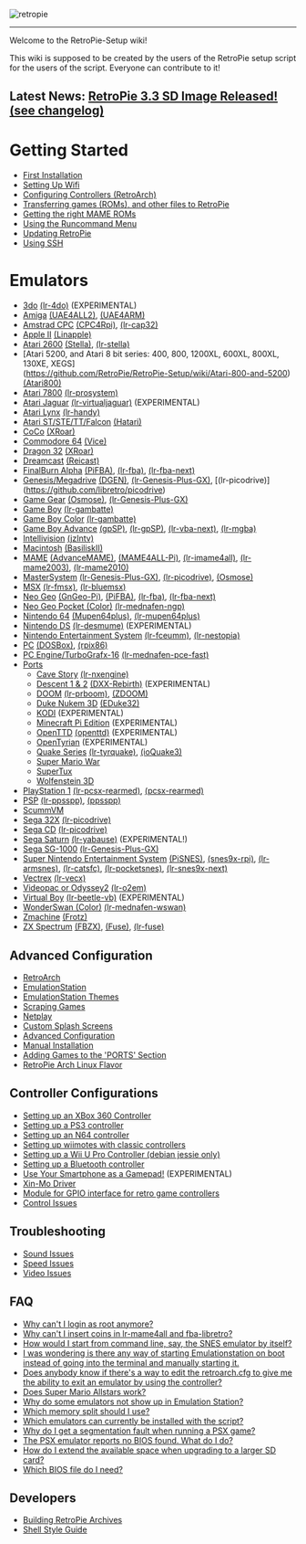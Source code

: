 ![retropie](https://cloud.githubusercontent.com/assets/10035308/11631694/6fa8e356-9cc0-11e5-8bce-4b8305f0fe8f.png)
***

Welcome to the RetroPie-Setup wiki!

This wiki is supposed to be created by the users of the RetroPie setup script for the users of the script. Everyone can contribute to it!

## Latest News: [RetroPie 3.3 SD Image Released!](http://blog.petrockblock.com/retropie/retropie-downloads/) [(see changelog)](https://github.com/RetroPie/RetroPie-Setup/wiki/Changelogs)


# Getting Started
* [First Installation](https://github.com/RetroPie/RetroPie-Setup/wiki/First-Installation)
* [Setting Up Wifi](https://github.com/RetroPie/RetroPie-Setup/wiki/Setting-Up-Wifi)
* [Configuring Controllers (RetroArch)](https://github.com/RetroPie/RetroPie-Setup/wiki/RetroArch-Configuration)
* [Transferring games (ROMs), and other files to RetroPie](https://github.com/RetroPie/RetroPie-Setup/wiki/How-to-get-ROMs-on-the-SD-card)
* [Getting the right MAME ROMs](https://github.com/RetroPie/RetroPie-Setup/wiki/Managing-ROMs)
* [Using the Runcommand Menu](https://github.com/RetroPie/RetroPie-Setup/wiki/runcommand)
* [Updating RetroPie](https://github.com/RetroPie/RetroPie-Setup/wiki/Updating-RetroPie)
* [Using SSH](https://github.com/RetroPie/RetroPie-Setup/wiki/ssh)

# Emulators
* [3do](https://github.com/RetroPie/RetroPie-Setup/wiki/3do) [(lr-4do)](https://github.com/libretro/4do-libretro) (EXPERIMENTAL)
* [Amiga](https://github.com/RetroPie/RetroPie-Setup/wiki/Amiga) [(UAE4ALL2)](https://github.com/RetroPie/uae4all2), [(UAE4ARM)](https://github.com/Chips-fr/uae4arm-rpi/)
* [Amstrad CPC](https://github.com/RetroPie/RetroPie-Setup/wiki/Amstrad-CPC) [(CPC4Rpi)](http://gaming.capsule-sa.co.za/?gamepress_reviews=cpc4rpi-cpc-6128-emulator-for-raspberry-pi), [(lr-cap32)](https://github.com/libretro/libretro-cap32.git)
* [Apple II](https://github.com/RetroPie/RetroPie-Setup/wiki/Apple-II) [(Linapple)](http://sourceforge.net/projects/linapple/)
* [Atari 2600](https://github.com/RetroPie/RetroPie-Setup/wiki/Atari-2600) [(Stella)](http://stella.sourceforge.net/), [(lr-stella)](https://github.com/libretro/stella-libretro)
* [Atari 5200, and Atari 8 bit series: 400, 800, 1200XL, 600XL, 800XL, 130XE, XEGS]      
 (https://github.com/RetroPie/RetroPie-Setup/wiki/Atari-800-and-5200) [(Atari800)](http://atari800.sourceforge.net/)
* [Atari 7800](https://github.com/RetroPie/RetroPie-Setup/wiki/Atari-7800) [(lr-prosystem)](https://github.com/libretro/prosystem-libretro)
* [Atari Jaguar](https://github.com/RetroPie/RetroPie-Setup/wiki/Atari-Jaguar) [(lr-virtualjaguar)](https://github.com/libretro/virtualjaguar-libretro) (EXPERIMENTAL)
* [Atari Lynx](https://github.com/RetroPie/RetroPie-Setup/wiki/Atari-Lynx) [(lr-handy)](https://github.com/libretro/libretro-handy)
* [Atari ST/STE/TT/Falcon](https://github.com/RetroPie/RetroPie-Setup/wiki/Atari-ST-STE-TT-Falcon) [(Hatari)](http://hatari.tuxfamily.org/)
* [CoCo](https://github.com/RetroPie/RetroPie-Setup/wiki/Coco) [(XRoar)](http://www.6809.org.uk/xroar/)
* [Commodore 64](https://github.com/RetroPie/RetroPie-Setup/wiki/Commodore-64) [(Vice)](http://vice-emu.sourceforge.net/)
* [Dragon 32](https://github.com/RetroPie/RetroPie-Setup/wiki/Dragon) [(XRoar)](http://www.6809.org.uk/xroar/)
* [Dreamcast](https://github.com/RetroPie/RetroPie-Setup/wiki/Dreamcast) [(Reicast)](https://github.com/reicast/reicast-emulator) 
* [FinalBurn Alpha](https://github.com/RetroPie/RetroPie-Setup/wiki/FinalBurn-Alpha) [(PiFBA)](https://github.com/RetroPie/pifba), [(lr-fba)](https://github.com/libretro/fba-libretro), [(lr-fba-next)](https://github.com/libretro/libretro-fba.git)
* [Genesis/Megadrive](https://github.com/RetroPie/RetroPie-Setup/wiki/Genesis-Megadrive) [(DGEN)](http://dgen.sourceforge.net/), [(lr-Genesis-Plus-GX)](https://github.com/libretro/Genesis-Plus-GX), [(lr-picodrive)] (https://github.com/libretro/picodrive)
* [Game Gear](https://github.com/RetroPie/RetroPie-Setup/wiki/Game-Gear) [(Osmose)](https://github.com/RetroPie/osmose-rpi), [(lr-Genesis-Plus-GX)](https://github.com/libretro/Genesis-Plus-GX)
* [Game Boy](https://github.com/RetroPie/RetroPie-Setup/wiki/Game-Boy) [(lr-gambatte)](https://github.com/libretro/gambatte-libretro)
* [Game Boy Color](https://github.com/RetroPie/RetroPie-Setup/wiki/Game-Boy-Color) [(lr-gambatte)](https://github.com/libretro/gambatte-libretro)
* [Game Boy Advance](https://github.com/RetroPie/RetroPie-Setup/wiki/Game-Boy-Advance) [(gpSP)](https://github.com/DPRCZ/gpsp), [(lr-gpSP)](https://github.com/libretro/gpsp), [(lr-vba-next)](https://github.com/libretro/vba-next),
[(lr-mgba)](https://github.com/libretro/mgba)
* [Intellivision](https://github.com/RetroPie/RetroPie-Setup/wiki/Intellivision) [(jzIntv)](http://spatula-city.org/~im14u2c/intv/)
* [Macintosh](https://github.com/RetroPie/RetroPie-Setup/wiki/Macintosh) [(BasiliskII)](http://basilisk.cebix.net/)
* [MAME](https://github.com/RetroPie/RetroPie-Setup/wiki/MAME) [(AdvanceMAME)](http://advancemame.sourceforge.net/), [(MAME4ALL-Pi)](https://github.com/RetroPie/mame4all-pi), [(lr-imame4all)](https://github.com/libretro/imame4all-libretro), [(lr-mame2003)](https://github.com/libretro/mame2003-libretro), [(lr-mame2010)](https://github.com/libretro/mame2010-libretro)
* [MasterSystem](https://github.com/RetroPie/RetroPie-Setup/wiki/Master-System) [(lr-Genesis-Plus-GX)](https://github.com/libretro/Genesis-Plus-GX), [(lr-picodrive)](https://github.com/libretro/picodrive),  [(Osmose)](https://github.com/RetroPie/osmose-rpi)
* [MSX](https://github.com/RetroPie/RetroPie-Setup/wiki/MSX) [(lr-fmsx)](https://github.com/libretro/fmsx-libretro), [(lr-bluemsx)](https://github.com/libretro/blueMSX-libretro)
* [Neo Geo](https://github.com/RetroPie/RetroPie-Setup/wiki/Neo-Geo) [(GnGeo-Pi)](https://github.com/ymartel06/GnGeo-Pi), [(PiFBA)](https://github.com/RetroPie/pifba), [(lr-fba)](https://github.com/libretro/fba-libretro), [(lr-fba-next)](https://github.com/libretro/libretro-fba.git)
* [Neo Geo Pocket (Color)](https://github.com/RetroPie/RetroPie-Setup/wiki/Neo-Geo-Pocket) [(lr-mednafen-ngp)](https://github.com/libretro/beetle-ngp-libretro.git)
* [Nintendo 64](https://github.com/RetroPie/RetroPie-Setup/wiki/Nintendo-64) [(Mupen64plus)](https://code.google.com/p/mupen64plus/), [(lr-mupen64plus)](https://github.com/libretro/mupen64plus-libretro)
* [Nintendo DS](https://github.com/RetroPie/RetroPie-Setup/wiki/Nintendo-DS) [(lr-desmume)](https://github.com/libretro/desmume) (EXPERIMENTAL)
* [Nintendo Entertainment System](https://github.com/RetroPie/RetroPie-Setup/wiki/Nintendo-Entertainment-System) [(lr-fceumm)](https://github.com/libretro/libretro-fceumm), [(lr-nestopia)](https://github.com/libretro/nestopia)
* [PC](https://github.com/RetroPie/RetroPie-Setup/wiki/PC) [(DOSBox)](http://www.dosbox.com/), [(rpix86)](http://rpix86.patrickaalto.com/)
* [PC Engine/TurboGrafx-16](https://github.com/RetroPie/RetroPie-Setup/wiki/PC-Engine) [(lr-mednafen-pce-fast)](https://github.com/libretro/beetle-pce-fast-libretro)
* [Ports](https://github.com/RetroPie/RetroPie-Setup/wiki/Ports)
  * [Cave Story](https://github.com/RetroPie/RetroPie-Setup/wiki/CaveStory) [(lr-nxengine)](https://github.com/libretro/nxengine-libretro)
  * [Descent 1 & 2](https://github.com/RetroPie/RetroPie-Setup/wiki/Descent) [(DXX-Rebirth)](http://www.dxx-rebirth.com/) (EXPERIMENTAL)
  * [DOOM](https://github.com/RetroPie/RetroPie-Setup/wiki/Doom) [(lr-prboom)](https://github.com/libretro/libretro-prboom), [(ZDOOM)](https://github.com/rheit/zdoom)
  * [Duke Nukem 3D](https://github.com/RetroPie/RetroPie-Setup/wiki/Duke-Nukem-3D) [(EDuke32)](http://www.eduke32.com/)
  * [KODI](https://github.com/petrockblog/RetroPie-Setup/wiki/KODI) (EXPERIMENTAL)
  * [Minecraft Pi Edition](https://github.com/petrockblog/RetroPie-Setup/wiki/Minecraft) (EXPERIMENTAL)
  * [OpenTTD](https://github.com/RetroPie/RetroPie-Setup/wiki/openttd) [(openttd)](https://wiki.openttd.org/Main_Page) (EXPERIMENTAL)
  * [OpenTyrian](https://bitbucket.org/opentyrian/opentyrian/wiki/Home) (EXPERIMENTAL)
  * [Quake Series](https://github.com/RetroPie/RetroPie-Setup/wiki/Quake) [(lr-tyrquake)](https://github.com/libretro/tyrquake), [(ioQuake3)](https://github.com/raspberrypi/quake3)
  * [Super Mario War](https://github.com/RetroPie/RetroPie-Setup/wiki/Super-Mario-War)
  * [SuperTux](http://supertux.lethargik.org/wiki/User_Manual)
  * [Wolfenstein 3D](https://github.com/RetroPie/RetroPie-Setup/wiki/Wolfenstein-3D)
* [PlayStation 1](https://github.com/RetroPie/RetroPie-Setup/wiki/Playstation-1) [(lr-pcsx-rearmed)](https://github.com/libretro/pcsx_rearmed), [(pcsx-rearmed)](https://github.com/notaz/pcsx_rearmed)
* [PSP](https://github.com/RetroPie/RetroPie-Setup/wiki/psp) [(lr-ppsspp)](https://github.com/libretro/libretro-ppsspp), [(ppsspp)](https://github.com/hrydgard/ppsspp)
* [ScummVM](https://github.com/RetroPie/RetroPie-Setup/wiki/ScummVM)
* [Sega 32X](https://github.com/RetroPie/RetroPie-Setup/wiki/Sega-32X) [(lr-picodrive)](https://github.com/libretro/picodrive)
* [Sega CD](https://github.com/RetroPie/RetroPie-Setup/wiki/Sega-CD) [(lr-picodrive)](https://github.com/libretro/picodrive)
* [Sega Saturn](https://github.com/RetroPie/RetroPie-Setup/wiki/Saturn) [(lr-yabause)](https://github.com/libretro/yabause) (EXPERIMENTAL!)
* [Sega SG-1000](https://github.com/RetroPie/RetroPie-Setup/wiki/SG-1000) [(lr-Genesis-Plus-GX)](https://github.com/libretro/Genesis-Plus-GX)
* [Super Nintendo Entertainment System](https://github.com/RetroPie/RetroPie-Setup/wiki/Super-Nintendo-Entertainment-System) [(PiSNES)](https://github.com/RetroPie/pisnes), [(snes9x-rpi)](https://github.com/RetroPie/snes9x-rpi), [(lr-armsnes)](https://github.com/rmaz/ARMSNES-libretro), [(lr-catsfc)](https://github.com/libretro/CATSFC-libretro), [(lr-pocketsnes)](https://github.com/libretro/pocketsnes-libretro), [(lr-snes9x-next)](https://github.com/libretro/snes9x-next)
* [Vectrex](https://github.com/RetroPie/RetroPie-Setup/wiki/Vectrex) [(lr-vecx)](https://github.com/libretro/libretro-vecx)
* [Videopac or Odyssey2](https://github.com/RetroPie/RetroPie-Setup/wiki/VideoPac-or-Odyssey-2) [(lr-o2em)](https://github.com/libretro/libretro-o2em)
* [Virtual Boy](https://github.com/RetroPie/RetroPie-Setup/wiki/Virtual-Boy) [(lr-beetle-vb)](https://github.com/libretro/beetle-vb-libretro) (EXPERIMENTAL)
* [WonderSwan (Color)](https://github.com/RetroPie/RetroPie-Setup/wiki/WonderSwan) [(lr-mednafen-wswan)](https://github.com/libretro/beetle-wswan-libretro)
* [Zmachine](https://github.com/RetroPie/RetroPie-Setup/wiki/Zmachine) [(Frotz)](http://frotz.sourceforge.net/)
* [ZX Spectrum](https://github.com/RetroPie/RetroPie-Setup/wiki/ZX-Spectrum) [(FBZX)](http://www.rastersoft.com/fbzx.html), [(Fuse)](http://fuse-emulator.sourceforge.net/), [(lr-fuse)](https://github.com/libretro/fuse-libretro)

## Advanced Configuration
* [RetroArch](https://github.com/RetroPie/RetroPie-Setup/wiki/RetroArch)
* [EmulationStation](https://github.com/RetroPie/RetroPie-Setup/wiki/EmulationStation)
* [EmulationStation Themes](https://github.com/RetroPie/RetroPie-Setup/wiki/themes)
* [Scraping Games](https://github.com/RetroPie/RetroPie-Setup/wiki/scraper)
* [Netplay](https://github.com/RetroPie/RetroPie-Setup/wiki/Netplay)
* [Custom Splash Screens](https://github.com/RetroPie/RetroPie-Setup/wiki/splashscreen)
* [Advanced Configuration](https://github.com/RetroPie/RetroPie-Setup/wiki/Advanced-Configuration)
* [Manual Installation](https://github.com/RetroPie/RetroPie-Setup/wiki/Manual-Installation)
* [Adding Games to the 'PORTS' Section](https://github.com/RetroPie/RetroPie-Setup/wiki/Adding-software-to-Ports)
* [RetroPie Arch Linux Flavor](https://github.com/RetroPie/RetroPie-Setup/wiki/RetroPie-Arch-Linux-Flavor)

## Controller Configurations
* [Setting up an XBox 360 Controller](https://github.com/RetroPie/RetroPie-Setup/wiki/Setting-up-the-XBox360-controller)
* [Setting up a PS3 controller](https://github.com/RetroPie/RetroPie-Setup/wiki/Setting-up-a-PS3-controller)
* [Setting up an N64 controller](https://github.com/RetroPie/RetroPie-Setup/wiki/Setting-up-an-N64-controller)
* [Setting up wiimotes with classic controllers](https://github.com/RetroPie/RetroPie-Setup/wiki/Wiimotes-with-classic-controllers)
* [Setting up a Wii U Pro Controller (debian jessie only)](https://github.com/RetroPie/RetroPie-Setup/wiki/Setting-up-Wii-U-Pro-controller)
* [Setting up a Bluetooth controller](https://github.com/RetroPie/RetroPie-Setup/wiki/Setting-up-a-Bluetooth-controller)
* [Use Your Smartphone as a Gamepad!](https://github.com/RetroPie/RetroPie-Setup/wiki/Virtual-Gamepad) (EXPERIMENTAL)
* [Xin-Mo Driver](https://github.com/RetroPie/RetroPie-Setup/wiki/Troubles-with-the-Xin-Mo-Controller)
* [Module for GPIO interface for retro game controllers](https://github.com/RetroPie/RetroPie-Setup/wiki/Module-for-GPIO-interface-for-retro-game-controllers)
* [Control Issues](https://github.com/RetroPie/RetroPie-Setup/wiki/Control-Issues)

## Troubleshooting
* [Sound Issues](https://github.com/RetroPie/RetroPie-Setup/wiki/Sound-Issues)
* [Speed Issues](https://github.com/RetroPie/RetroPie-Setup/wiki/Speed-Issues)
* [Video Issues](https://github.com/RetroPie/RetroPie-Setup/wiki/Video-Issues)

## FAQ
* [Why can't I login as root anymore?](https://github.com/RetroPie/RetroPie-Setup/wiki/Root-Password)
* [Why can't I insert coins in lr-mame4all and fba-libretro?](https://github.com/RetroPie/RetroPie-Setup/wiki/Can't-Insert-Coins%3F)
* [How would I start from command line, say, the SNES emulator by itself?](https://github.com/RetroPie/RetroPie-Setup/wiki/How-would-I-start-from-command-line,-say,-the-SNES-emulator-by-itself%3F)
* [I was wondering is there any way of starting Emulationstation on boot instead of going into the terminal and manually starting it.](https://github.com/RetroPie/RetroPie-Setup/wiki/I-was-wondering-is-there-any-way-of-starting-Emulationstation-on-boot-instead-of-going-into-the-terminal-and-manually-starting-it.)
* [Does anybody know if there's a way to edit the retroarch.cfg to give me the ability to exit an emulator by using the controller?](https://github.com/RetroPie/RetroPie-Setup/wiki/Does-anybody-know-if-there%27s-a-way-to-edit-the-retroarch.cfg-to-give-me-the-ability-to-exit-an-emulator-by-using-the-controller%3F)
* [Does Super Mario Allstars work?](https://github.com/RetroPie/RetroPie-Setup/wiki/Does-Super-Mario-All-Stars-work%3F)
* [Why do some emulators not show up in Emulation Station?](https://github.com/RetroPie/RetroPie-Setup/wiki/Why-do-some-emulators-not-show-up%3F)
* [Which memory split should I use?](https://github.com/RetroPie/RetroPie-Setup/wiki/Which-memory-split-should-I-use%3F)
* [Which emulators can currently be installed with the script?](https://github.com/RetroPie/RetroPie-Setup/wiki/Supported-Systems-Emulators)
* [Why do I get a segmentation fault when running a PSX game?](https://github.com/RetroPie/RetroPie-Setup/wiki/Why-do-I-get-a-segmentation-fault-when-running-a-PSX-game%3F)
* [The PSX emulator reports no BIOS found. What do I do?](https://github.com/RetroPie/RetroPie-Setup/wiki/The-PSX-emulator-reports-no-BIOS-found.-What-do-I-do%3F)
* [How do I extend the available space when upgrading to a larger SD card?](https://github.com/RetroPie/RetroPie-Setup/wiki/How-do-I-extend-the-available-space-when-upgrading-to-a-larger-SD-card)
* [Which BIOS file do I need?](https://github.com/RetroPie/RetroPie-Setup/wiki/BIOS-setup-for-RetroPie)

## Developers

 * [Building RetroPie Archives](https://github.com/RetroPie/RetroPie-Setup/wiki/Building-RetroPie-Archives)
 * [Shell Style Guide](https://github.com/RetroPie/RetroPie-Setup/wiki/Shell-Style-Guide)